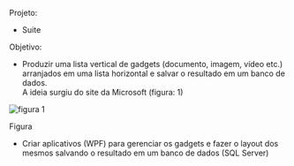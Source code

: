 Projeto:

-   Suite

Objetivo:

-   Produzir uma lista vertical de gadgets (documento, imagem, vídeo etc.)
    arranjados em uma lista horizontal e salvar o resultado em um banco de
    dados.  
    A ideia surgiu do site da Microsoft (figura: 1)

![figura 1](media/1dfbcb5311ca040aef14ec476ce203ba.jpg)

Figura

-   Criar aplicativos (WPF) para gerenciar os gadgets e fazer o layout dos
    mesmos salvando o resultado em um banco de dados (SQL Server)
